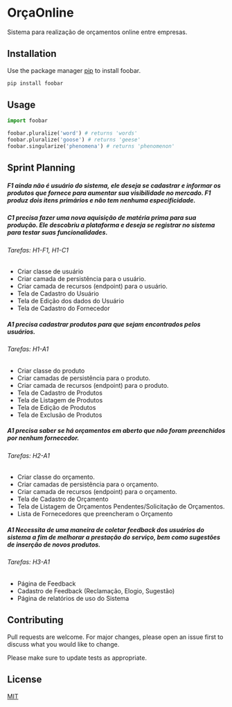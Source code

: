 # OrçaOnline

Sistema para realização de orçamentos online entre empresas.

## Installation

Use the package manager [pip](https://pip.pypa.io/en/stable/) to install foobar.

```bash
pip install foobar
```

## Usage

```python
import foobar

foobar.pluralize('word') # returns 'words'
foobar.pluralize('goose') # returns 'geese'
foobar.singularize('phenomena') # returns 'phenomenon'
```

## Sprint Planning

##### F1 ainda não é usuário do sistema, ele deseja se  cadastrar e informar os produtos que fornece para aumentar sua visibilidade no mercado. F1 produz dois itens primários e não tem nenhuma especificidade.
##### C1 precisa fazer uma nova aquisição de matéria prima para sua produção. Ele descobriu a plataforma e deseja se registrar no sistema para testar suas funcionalidades.  

###### Tarefas: H1-F1, H1-C1
* Criar classe de usuário 
* Criar camada de persistência para o usuário.
* Criar camada de recursos (endpoint) para o usuário.
* Tela de Cadastro do Usuário
* Tela de Edição dos dados do Usuário
* Tela de Cadastro do Fornecedor

##### A1 precisa cadastrar produtos para que sejam encontrados pelos usuários. 

###### Tarefas: H1-A1
* Criar classe do produto 
* Criar camadas de persistência para o produto.
* Criar camada de recursos (endpoint) para o produto.
* Tela de Cadastro de Produtos
* Tela de Listagem de Produtos
* Tela de Edição de Produtos
* Tela de Exclusão de Produtos

##### A1 precisa saber se há orçamentos em aberto que não foram preenchidos por nenhum fornecedor. 

###### Tarefas: H2-A1
* Criar classe do orçamento. 
* Criar camadas de persistência para o orçamento.
* Criar camada de recursos (endpoint) para o orçamento.
* Tela de Cadastro de Orçamento
* Tela de Listagem de Orçamentos Pendentes/Solicitação de Orçamentos.
* Lista de Fornecedores que preencheram o Orçamento

##### A1 Necessita de uma maneira de coletar feedback dos usuários do sistema a fim de melhorar a prestação do serviço, bem como sugestões de inserção de novos produtos.

###### Tarefas: H3-A1
* Página de Feedback
* Cadastro de Feedback (Reclamação, Elogio, Sugestão)
* Página de relatórios de uso do Sistema

## Contributing
Pull requests are welcome. For major changes, please open an issue first to discuss what you would like to change.

Please make sure to update tests as appropriate.

## License
[MIT](https://choosealicense.com/licenses/mit/)
